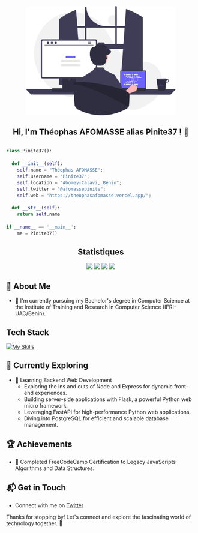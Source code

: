 <div align="center">

  <img src="undraw_programming_re_kg9v.svg" width=400 />

  <h2>Hi, I'm Théophas AFOMASSE alias Pinite37 ! 👋<h2>

</div>




```python
class Pinite37():

  def __init__(self):
    self.name = "Théophas AFOMASSE";
    self.username = "Pinite37";
    self.location = "Abomey-Calavi, Bénin";
    self.twitter = "@afomassepinite";
    self.web = "https://theophasafomasse.vercel.app/";

  def __str__(self):
    return self.name

if __name__ == '__main__':
    me = Pinite37()
```


<div align="center">

## Statistiques


  <img src="https://github-readme-stats.vercel.app//api?username=Pinite37&theme=dark&hide_border=true&title_color=FEFE5B&text_color=FFFFFF&icon_color=FEFE5B&text_bold=false" width="500" />

  <img src="https://github-readme-streak-stats.herokuapp.com?user=Pinite37&theme=dark&hide_border=true&type=svg&background=dark&ring=FEFE5B&currStreakLabel=FEFE5B" width="500" />

  <img src="https://github-readme-stats.vercel.app/api/pin/?username=Pinite37&repo=food_del&theme=dark&hide_border=true&title_color=FEFE5B&text_color=FFFFFF&icon_color=FEFE5B&text_bold=false&description_lines_count=2" width="500" />


  <img src="https://github-readme-stats.vercel.app//api/top-langs?username=Pinite37&theme=dark&hide_border=true&title_color=FEFE5B&text_color=FFFFFF&icon_color=FEFE5B&text_bold=false" width="500" />






</div>





## 🚀 About Me

- 🔭 I'm currently pursuing my Bachelor's degree in Computer Science at the Institute of Training and Research in Computer Science (IFRI-UAC/Benin).



## Tech Stack
[![My Skills](https://skillicons.dev/icons?i=js,html,css,python,nodejs,mongodb,expressjs,vuejs,flask,fastapi,django,typescript,sequelize,postgresql,docker,nextjs,nestjs,react,postman,vscode)](https://skillicons.dev)



## 🌱 Currently Exploring

- 🚀 Learning Backend Web Development
  - Exploring the ins and outs of Node and Express for dynamic front-end experiences.
  - Building server-side applications with Flask, a powerful Python web micro framework.
  - Leveraging FastAPI for high-performance Python web applications.
  - Diving into PostgreSQL for efficient and scalable database management.

 ## 🏆 Achievements

- 🌟 Completed FreeCodeCamp Certification to Legacy JavaScripts Algorithms and Data Structures.


## 📬 Get in Touch

- Connect with me on [Twitter](https://x.com/afomassepinite)


Thanks for stopping by! Let's connect and explore the fascinating world of technology together. 🚀



